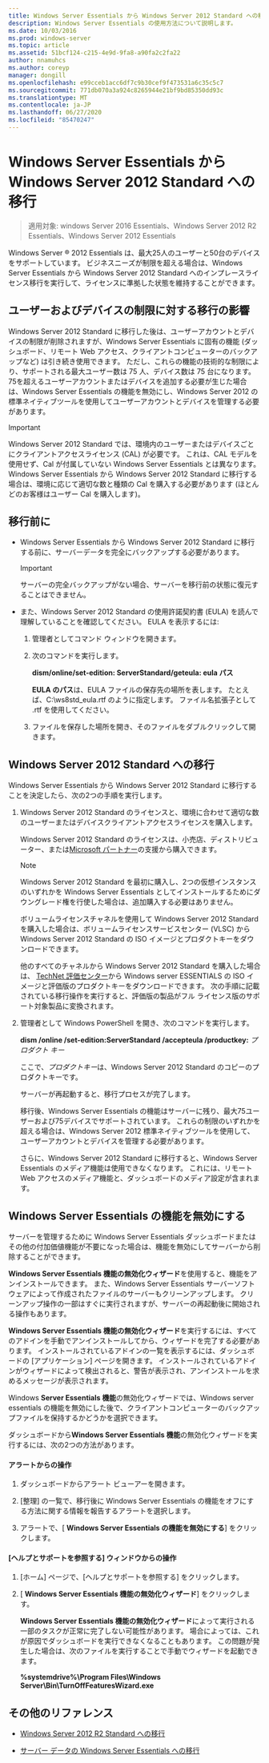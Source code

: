 ```yaml
---
title: Windows Server Essentials から Windows Server 2012 Standard への移行
description: Windows Server Essentials の使用方法について説明します。
ms.date: 10/03/2016
ms.prod: windows-server
ms.topic: article
ms.assetid: 51bcf124-c215-4e9d-9fa8-a90fa2c2fa22
author: nnamuhcs
ms.author: coreyp
manager: dongill
ms.openlocfilehash: e99cceb1acc6df7c9b30cef9f473531a6c35c5c7
ms.sourcegitcommit: 771db070a3a924c8265944e21bf9bd85350dd93c
ms.translationtype: MT
ms.contentlocale: ja-JP
ms.lasthandoff: 06/27/2020
ms.locfileid: "85470247"
---
```

# <a name="transition-from-windows-server-essentials-to-windows-server-2012-standard"></a>Windows Server Essentials から Windows Server 2012 Standard への移行

>適用対象: windows Server 2016 Essentials、Windows Server 2012 R2 Essentials、Windows Server 2012 Essentials

 Windows Server &reg; 2012 Essentials は、最大25人のユーザーと50台のデバイスをサポートしています。 ビジネスニーズが制限を超える場合は、Windows Server Essentials から Windows Server 2012 Standard へのインプレースライセンス移行を実行して、ライセンスに準拠した状態を維持することができます。

## <a name="how-the-transition-affects-user-and-device-limits"></a>ユーザーおよびデバイスの制限に対する移行の影響
 Windows Server 2012 Standard に移行した後は、ユーザーアカウントとデバイスの制限が削除されますが、Windows Server Essentials に固有の機能 (ダッシュボード、リモート Web アクセス、クライアントコンピューターのバックアップなど) は引き続き使用できます。 ただし、これらの機能の技術的な制限により、サポートされる最大ユーザー数は 75 人、デバイス数は 75 台になります。 75を超えるユーザーアカウントまたはデバイスを追加する必要が生じた場合は、Windows Server Essentials の機能を無効にし、Windows Server 2012 の標準ネイティブツールを使用してユーザーアカウントとデバイスを管理する必要があります。

> [!IMPORTANT]
>   Windows Server 2012 Standard では、環境内のユーザーまたはデバイスごとにクライアントアクセスライセンス (CAL) が必要です。 これは、CAL モデルを使用せず、Cal が付属していない Windows Server Essentials とは異なります。  Windows Server Essentials から Windows Server 2012 Standard に移行する場合は、環境に応じて適切な数と種類の Cal を購入する必要があります (ほとんどのお客様はユーザー Cal を購入します)。

## <a name="before-the-transition"></a>移行前に

-   Windows Server Essentials から Windows Server 2012 Standard に移行する前に、サーバーデータを完全にバックアップする必要があります。

    > [!IMPORTANT]
    >  サーバーの完全バックアップがない場合、サーバーを移行前の状態に復元することはできません。

-   また、Windows Server 2012 Standard の使用許諾契約書 (EULA) を読んで理解していることを確認してください。 EULA を表示するには:

    1.  管理者としてコマンド ウィンドウを開きます。

    2.  次のコマンドを実行します。

         **dism/online/set-edition: ServerStandard/geteula: eula パス**

         **EULA のパス**は、EULA ファイルの保存先の場所を表します。 たとえば、C:\ws8std_eula.rtf のように指定します。  ファイル名拡張子として .rtf を使用してください。

    3.  ファイルを保存した場所を開き、そのファイルをダブルクリックして開きます。

## <a name="transition-to--windows-server-2012-standard"></a>Windows Server 2012 Standard への移行
 Windows Server Essentials から Windows Server 2012 Standard に移行することを決定したら、次の2つの手順を実行します。

1. Windows Server 2012 Standard のライセンスと、環境に合わせて適切な数のユーザーまたはデバイスクライアントアクセスライセンスを購入します。

    Windows Server 2012 Standard のライセンスは、小売店、ディストリビューター、または[Microsoft パートナー](https://pinpoint.microsoft.com/SelectCulture.aspx)の支援から購入できます。

   > [!NOTE]
   >  Windows Server 2012 Standard を最初に購入し、2つの仮想インスタンスのいずれかを Windows Server Essentials としてインストールするためにダウングレード権を行使した場合は、追加購入する必要はありません。
   >
   >  ボリュームライセンスチャネルを使用して Windows Server 2012 Standard を購入した場合は、ボリュームライセンスサービスセンター (VLSC) から Windows Server 2012 Standard の ISO イメージとプロダクトキーをダウンロードできます。
   >
   >  他のすべてのチャネルから Windows Server 2012 Standard を購入した場合は、 [TechNet 評価センター](https://technet.microsoft.com/evalcenter/jj659306.aspx)から Windows server ESSENTIALS の ISO イメージと評価版のプロダクトキーをダウンロードできます。 次の手順に記載されている移行操作を実行すると、評価版の製品がフル ライセンス版のサポート対象製品に変換されます。

2. 管理者として Windows PowerShell を開き、次のコマンドを実行します。

    **dism /online /set-edition:ServerStandard /accepteula /productkey:** *プロダクト キー*

    ここで、*プロダクトキー*は、Windows Server 2012 Standard のコピーのプロダクトキーです。

    サーバーが再起動すると、移行プロセスが完了します。

   移行後、Windows Server Essentials の機能はサーバーに残り、最大75ユーザーおよび75デバイスでサポートされています。 これらの制限のいずれかを超える場合は、Windows Server 2012 標準ネイティブツールを使用して、ユーザーアカウントとデバイスを管理する必要があります。

   さらに、Windows Server 2012 Standard に移行すると、Windows Server Essentials のメディア機能は使用できなくなります。 これには、リモート Web アクセスのメディア機能と、ダッシュボードのメディア設定が含まれます。

## <a name="turn-off--windows-server-essentials-features"></a>Windows Server Essentials の機能を無効にする
 サーバーを管理するために Windows Server Essentials ダッシュボードまたはその他の付加価値機能が不要になった場合は、機能を無効にしてサーバーから削除することができます。

 **Windows Server Essentials 機能の無効化ウィザード**を使用すると、機能をアンインストールできます。 また、Windows Server Essentials サーバーソフトウェアによって作成されたファイルのサーバーもクリーンアップします。  クリーンアップ操作の一部はすぐに実行されますが、サーバーの再起動後に開始される操作もあります。

 **Windows Server Essentials 機能の無効化ウィザード**を実行するには、すべてのアドインを手動でアンインストールしてから、ウィザードを完了する必要があります。 インストールされているアドインの一覧を表示するには、ダッシュボードの [アプリケーション] ページを開きます。 インストールされているアドインがウィザードによって検出されると、警告が表示され、アンインストールを求めるメッセージが表示されます。

 Windows **Server Essentials 機能**の無効化ウィザードでは、Windows server essentials の機能を無効にした後で、クライアントコンピューターのバックアップファイルを保持するかどうかを選択できます。

 ダッシュボードから**Windows Server Essentials 機能**の無効化ウィザードを実行するには、次の2つの方法があります。

#### <a name="from-the-alert"></a>アラートからの操作

1.  ダッシュボードからアラート ビューアーを開きます。

2.  [整理] の一覧で、移行後に Windows Server Essentials の機能をオフにする方法に関する情報を報告するアラートを選択します。

3.  アラートで、[ **Windows Server Essentials の機能を無効にする**] をクリックします。

#### <a name="from-the-get-help-and-support-pane"></a>[ヘルプとサポートを参照する] ウィンドウからの操作

1. [ホーム] ページで、[ヘルプとサポートを参照する] をクリックします。

2. [ **Windows Server Essentials 機能の無効化ウィザード**] をクリックします。

   **Windows Server Essentials 機能の無効化ウィザード**によって実行される一部のタスクが正常に完了しない可能性があります。 場合によっては、これが原因でダッシュボードを実行できなくなることもあります。 この問題が発生した場合は、次のファイルを実行することで手動でウィザードを起動できます。

   **%systemdrive%\Program Files\Windows Server\Bin\TurnOffFeaturesWizard.exe**

## <a name="additional-references"></a>その他のリファレンス


-   [Windows Server 2012 R2 Standard への移行](Transition-from-Windows-Server-2012-R2-Essentials-to-Windows-Server-2012-R2-Standard.md)

-   [サーバー データの Windows Server Essentials への移行](Migrate-Server-Data-to-Windows-Server-Essentials.md)


